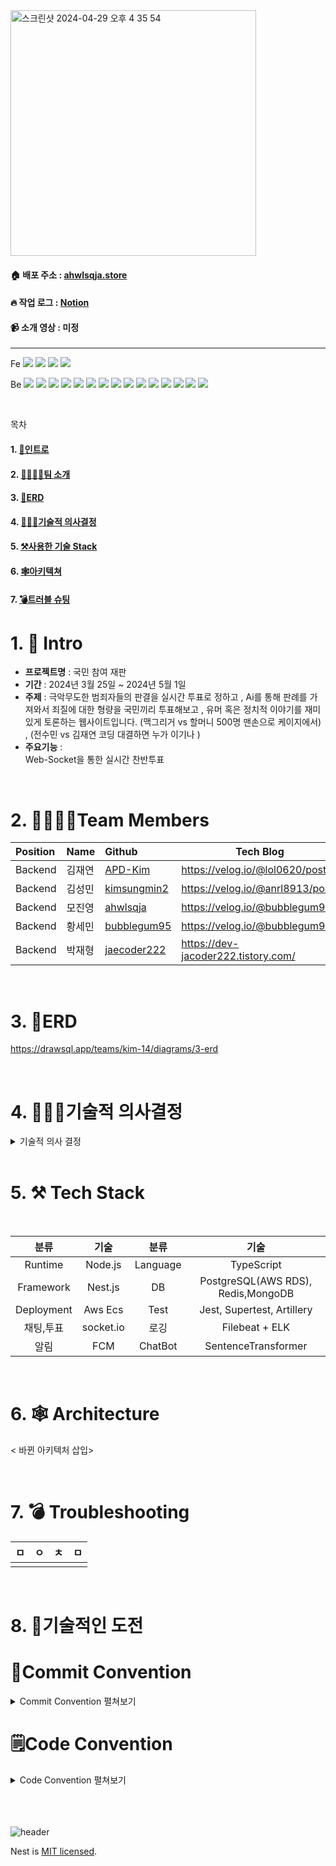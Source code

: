 <img width="393" alt="스크린샷 2024-04-29 오후 4 35 54" src="https://github.com/kimsungmin2/Participatory-Trial/assets/154573616/7d9b2cbd-997a-436a-884b-686eda6b26e1">



<br>

#### 🏠 배포 주소 : [ahwlsqja.store](https://ahwlsqja.store)
#### 🔥 작업 로그 : [Notion](https://teamsparta.notion.site/9c0f63d669cd4eeaabf9c42afeabfdb9)
#### 📹 소개 영상 : 미정

-------------------
Fe
<img src="https://img.shields.io/badge/HTML5-E34F26?style=flat-square&logo=HTML5&logoColor=white">
<img src="https://img.shields.io/badge/CSS3-1572B6?style=flat-square&logo=CSS3&logoColor=white">
<img src="https://img.shields.io/badge/EJS-B4CA65?style=flat-square&logo=EJS&logoColor=white">
<img src="https://img.shields.io/badge/JavaScript-F7DF1E?style=flat-square&logo=JavaScript&logoColor=white">

Be
<img src="https://img.shields.io/badge/TypeScript-3178C6?style=flat-square&logo=TypeScript&logoColor=white">
<img src="https://img.shields.io/badge/NestJS-E0234E?style=flat-square&logo=NestJS&logoColor=white">
<img src="https://img.shields.io/badge/TypeORM-262627?style=flat-square&logo=Typeform&logoColor=white">
<img src="https://img.shields.io/badge/PostgreSQL-4169E1?style=flat-square&logo=PostgreSQL&logoColor=white">
<img src="https://img.shields.io/badge/MongoDB-47A248?style=flat-square&logo=MongoDB&logoColor=white">
<img src="https://img.shields.io/badge/Redis-DC382D?style=flat-square&logo=Redis&logoColor=white">
<img src="https://img.shields.io/badge/Socket.io-010101?style=flat-square&logo=Socket.io&logoColor=white">
<img src="https://img.shields.io/badge/elasticsearch-005571?style=flat-square&logo=elasticsearch&logoColor=white">
<img src="https://img.shields.io/badge/Logstash-005571?style=flat-square&logo=Logstash&logoColor=white">
<img src="https://img.shields.io/badge/kibana-005571?style=flat-square&logo=kibana&logoColor=white">
<img src="https://img.shields.io/badge/Jest-C21325?style=flat-square&logo=Jest&logoColor=white">
<img src="https://img.shields.io/badge/Artillery-010101?style=flat-square&logo=Artillery&logoColor=white">
<img src="https://img.shields.io/badge/Bull-DB0A40?style=flat-square&logo=Red Bull&logoColor=white">
<img src="https://img.shields.io/badge/SentenceTransformer-0066FF?style=flat-square&logo=chatbot&logoColor=white">
<img src="https://img.shields.io/badge/Bull-DB0A40?style=flat-square&logo=Red Bull&logoColor=white">


<br>

목차 
#### 1. [📝인트로](https://github.com/kimsungmin2/Participatory-Trial/edit/dev/README.md#1--intro)
#### 2. [👨‍👩‍👧‍👦팀 소개](https://github.com/kimsungmin2/Participatory-Trial/edit/dev/README.md#1--Team-Members)
#### 3. [📒ERD](https://github.com/kimsungmin2/Participatory-Trial/edit/dev/README.md#1--ERD)
#### 4. [🤷🏻‍♂️기술적 의사결정](https://github.com/kimsungmin2/Participatory-Trial/edit/dev/README.md#1--기술적-의사결정)
#### 5. [⚒사용한 기술 Stack](https://github.com/kimsungmin2/Participatory-Trial/edit/dev/README.md#1--Tech-Stack)
#### 6. [🕸아키텍쳐](https://github.com/kimsungmin2/Participatory-Trial/edit/dev/README.md#1--Architecture)
#### 7. [💣트러블 슈팅](https://github.com/kimsungmin2/Participatory-Trial/edit/dev/README.md#1--Troubleshooting)


# 1. 📝 Intro

* **프로젝트명** : 국민 참여 재판
* **기간** : 2024년 3월 25일 ~ 2024년 5월 1일
* **주제** : 극악무도한 범죄자들의 판결을 실시간 투표로 정하고 , Ai를 통해 판례를 가져와서 죄질에 대한 형량을 국민끼리 투표해보고 , 유머 혹은 정치적 이야기를 재미있게 토론하는 웹사이트입니다. (맥그리거 vs 할머니 500명 맨손으로 케이지에서) , (전수민 vs 김재연 코딩 대결하면 누가 이기나 )
* **주요기능** :<br> 
 Web-Socket을 통한 실시간 찬반투표<br>
<br>

# 2. 👨‍👩‍👧‍👦Team Members

| Position      | Name          |    Github                                         | Tech Blog                               |
|:--------------|:--------------|:--------------------------------------------------|-----------------------------------------|
| Backend       | 김재연        | [APD-Kim](https://github.com/APD-Kim)             |https://velog.io/@lol0620/posts          |
| Backend       | 김성민        | [kimsungmin2](https://github.com/kimsungmin2)     |https://velog.io/@anrl8913/posts         |
| Backend       | 모진영        | [ahwlsqja](https://github.com/ahwlsqja)           |https://velog.io/@bubblegum95           |
| Backend       | 황세민        | [bubblegum95](https://github.com/bubblegum95)     |https://velog.io/@bubblegum95            |
| Backend       | 박재형        | [jaecoder222](https://github.com/jaecoder222)     |https://dev-jacoder222.tistory.com/      |

<br>

# 3. 📒ERD

https://drawsql.app/teams/kim-14/diagrams/3-erd


<br>

# 4.  🤷🏻‍♂️기술적 의사결정

<details>
  <summary>기술적 의사 결정</summary>


| 요구사항      | 고민 기술      |    사용 이유                                         |
|:--------------|:--------------|:--------------------------------------------------|
| **동시성 처리** |**선택한 기술 : <br>Bull Queue** <br> <br> 선택지 : <br> Pessimistic Lock <br> Bull Queue <br> Apache Kafka | Bull Queue 비동기적으로 작업들을 Queue에 추가하여 워커를 통해 동시성을 제어 할 수 있음.<br> 투표 수를 업데이트할 때 비관적 락을 사용하여 동시성을 관리하게 됨, 일관성은 확실하게 보장 <br>되나, 부하가 높은 상태일 경우 Race Condition이나 DeadLock이 쉽게 발생할 수 있기 때문,<br> 비동기적으로 작업을 추가하고 요청을 FIFO로 처리하는 Bull Queue를 선택하게 됨.<br> MSA의 경우 Kafka를 사용하면 좋으나, 현재 프로젝트의 단계에서는 당장 투표 수 관리에 있어,<br> 메시지 브로커가 필요했기 때문에 Bull Queue를 선택
|**성능 테스트**|**선택한 기술:<br> Artillery**<br> <br>선택지 : <br>Artillery <br> Apache JMeter <br> K6 | 스크립트 작성 및 관리를 테스트 스크립트를 yaml 파일을 사용해서 간단하게 작성할 수 있으며, <br> socket.io 엔진 테스트 가능. CICD 자동화 가능.<br> 빠르고 가벼움. (전체적으로 프로젝트가 무거움) <br>cloud를 통해 보고서를 그래프 등 시각적으로 확인 가능.
|**로깅 <br> 모니터링** |**선택한 기술:<br>Filebeat + ELK**<br> <br> 선택지 <b                   r>Filebeat + ELK <br> EFK (Elasticsearch <br>+ Fluentd + Kibana) <br> PLG (Promtail <br>+ Loki + Grafana)|커스터마이징이 자유로운 로깅 라이브러리 winston을 사용하여 저장된 로그를<br> Filebeat가 전담함으로써 logstash의 부하를 최소화하고, 수집된 Log를 시각화함으로써<br> 개발자가 효과적으로 웹사이트를 진단하고 판단하는데 용이함 Kibana의 강력한 로그 분석<br> 기능을 통해 관리자가 쉽게 데이터를 시각화하고 로그를 분석할 수 있게끔 함 비교적 가벼운<br> PLG를 사용할 수 있겠으나, 검색 기능 또한 Elasticsearch의 인덱싱 기능을 사용함으로써<br> 연동하여 사용할 수 있는 ELK를 선택
|**DB**|**선택한 기술:<br>PostgreSQL<br>MongoDB**<br><br>선택지:<br>MySQL<br>PostgreSQL<br>MongoDB|**PostgreSQL** <br>상대적으로 쓰기 작업에서 높은 성능을 보이는 PostgreSQL를 사용함으로써 투표, 조회수, <br> 좋아요 기능의 업데이트를 좀 더 효율적으로 작업하기 용이함 복제에 있어서 속도가 좀 더 <br> 빠른 비동기식 복제를 통하여 고가용성을 높히고 , 게시판이 많은 웹사이트 특성상 관계형 <br>DBMS가 적합하다고 판단 차후 NoSQL과 같은 키-값 형태의 데이터가 필요할 경우 <br> MySQL대신 PostgreSQL을 통한 데이터 저장이 원활히 가능할거라고 판단됨<br>**MongoDB**<br>대표적인 Nosql로써 접근하기가 쉽고 채팅을 저장함에 있어서 Postgresql보다 빠를거라고<br> 판단하고 사용하게 됨 |d|
|**ChatBot**|**선택한 기술:<br>SentenceTransformer**<br><br>선택지:<br>gpt 3.5 api<br>lamma2 ko|GPT 3.5 API와 Google Gemma를 통한 fine-tuning 작업을 진행했음에도 불구하고, 법률<br> 분야의 도메인 지식이 부재한 상태에서 판례 데이터의 중요성을 파악하는 데 어려움을 <br>겪었습니다. 즉, 법률 도메인 특성상 법률 용어가 갖는 법적 해석을 언어 모델이 수행하는 데 <br>한계가 있음을 의미합니다. 또한, 사용자로서 직접 프롬프트를 설정하여 법률 해석을 요구하는 것<br> 역시 효과적이지 않다는 문제점에 직면했습니다. 이러한 상황은 법률 단어와 문구가 갖는 복잡성과<br> 특수성 때문에, 전문적인 법률 지식 없이는 언어 모델을 통한 정확한 법률 해석이나 판례 분석에<br> 한계가 있음을 말합니다.|d|
|**채팅 아키텍쳐**|**선택한 기술: <br>Redis**<br><br>선택지:<br>Apache Kafka<br>Redis|구현의 복잡성이 낮고 이미 다양하게 레디스의 사용을 구상한 상태에서 적용하기 가 좋았고, <br> Pub/Sub을 이용해서 실시간 알림과 메시지에 접근이 좋아서 선택하게 되었습니다.<br><br>**Apache Kafka** <br>고성능, 대용량의 실시간 메시지 처리에 적합합니다 <br>대규모 분산 시스템에서의 메시지 브로커로 활용됩니다.<br>구현 복잡성이 큽니다.<br><br>**Redis**<br>메모리 내 데이터 저장소입니다. <br>빠른 데이터 액세스와 간단한 데이터 구조를 제공합니다. <br>Redis의 퍼블리시/서브스크라이브(pub/sub) 기능을 활용하여 실시간으로 메시지를 교환하고 <br>각 채팅 룸을 채널로 구성하고, 사용자들이 해당 채널을 구독하게 함으로써 알림과 메시지를 <br>실시간으로 받아볼 수 있습니다.|d|
|**채팅**|**선택한 기술:<br>Socket.io**<br><br>선택지:<br>Socket.io<br>WebSocket|여러 곳에서 토론을 할 수 있도록 웹사이트를 계획하였고, 특히 룸(room) 기능을 통한<br> 고도화를 염두에 두었습니다. 고가용성을 함께 고려하면서 Socket.io를 선택하였습니다.<br><br>**Socket.io**<br>웹 소켓 기술을 활용하는 Node.js 라이브러리로 양방향 통신을 지원합니다.<br>연결이 끊길 경우 자동으로 재연결을 시도하기 때문에 고가용성 측면에서 유리합니다.<br>룸 기능의 구현 복잡성이 낮아, 채팅 기능 확장에 있어 유리한 점이 많습니다.<br>모든 웹 브라우저와의 호환성이 좋아, 오래된 브라우저에서도 문제없이 사용할 수 있습니다.<br>이는 HTML5 이전 버전에서도 웹소켓 기능을 제공하기 때문입니다.<br><br>**WebSocket**<br>양방향 통신을 지원해주는 기술 입니다.<br>실시간 네트워킹이 가능하게 해줘서 클라이언트와 서버가 자유롭게 통신 할 수 있게 해줍니다.|d|
|**투표**|**선택한 기술:<br>Socket.io**<br><br>선택지:<br>Socket.io<br>Polling|저희가 구현하고자 하는 투표 시스템은 실시간으로 변화하는 투표 현황을 사용자에게 보여줘야함.<br> 이를 위해 일정 시간마다 서버에 요청을 보내는 Polling 방식은 적합하지 않다고 판단되었습니다.<br> 또한, 여러 곳에서 투표 기능을 사용하게 되면, 많은 Polling 요청이 서버에 과부하를 일으킬 수 있습니다.<br> 이러한 이유로 고성능 실시간 통신을 제공하는 Socket.io를 선택하게 되었습니다.<br><br>**Socket.io**<br>웹 소켓 기술을 활용하는 Node.js 라이브러리로 양방향 통신을 지원합니다.<br>연결이 끊길 경우 자동으로 재연결을 시도하기 때문에 고가용성 측면에서 유리<br>룸 기능의 구현 복잡성이 낮아, 채팅 기능 확장에 있어 유리한 점이 많습니다.<br>모든 웹 브라우저와의 호환성이 좋아, 오래된 브라우저에서도 문제없이 사용할 수 있습니다.<br> 이는 HTML5 이전 버전에서도 웹소켓 기능을 제공하기 때문입니다.**Polling**<br>가장 기본적인 데이터 통신 방식으로, 클라이언트가 정해진 주기마다 서버에 HTTP 요청을 보내는 방식.<br>주기적인 요청은 실시간 반응이 요구되는 애플리케이션에서는 지연이 발생할 수 있으며,<br> 서버에 불필요한 부하를 줄 수 있습니다.|d|
|**알림**|**선택한 기술 :<br>FCM**<br><br>선택한 이유:<br>Socket.io+Redis<br>FCM<br>WebPush|실시간으로 핫한 투표를 알려줘야 하기에 실시간 투표에 적합한 기술들을 찾아보았고 그 중 최적화가<br> 제일 잘 되고 , 실시간과 근접한 FCM을 선택함|d|
</details>

<br>

# 5. ⚒ Tech Stack

<br>

|분류|기술|분류|기술|
| :-: | :-: | :-: | :-: |
|Runtime|Node.js|Language|TypeScript|
|Framework|Nest.js|DB|PostgreSQL(AWS RDS), Redis,MongoDB|
|Deployment|Aws Ecs|Test | Jest, Supertest, Artillery|
|채팅,투표|socket.io|로깅|Filebeat + ELK|
|알림|FCM|ChatBot|SentenceTransformer|


 
<br>

# 6. 🕸 Architecture

< 바뀐 아키텍처 삽입>

<br>


# 7. 💣 Troubleshooting


| ㅁ       | ㅇ      |    ㅊ                                         | ㅁ                              |
|:--------------|:--------------|:--------------------------------------------------|-----------------------------------------|
|     |


<br>

# 8. 💾기술적인 도전

# 📝Commit Convention

<details>
<summary> Commit Convention 펼쳐보기 </summary>
<div markdown="1">  
  <br>
● 제목은 최대 30글자이하로 작성: ex) feat: Add Key mapping
  <br>
● 본문은 아래에 작성  
<br><br>

--- <타입> 리스트 --- 
```
feat        : 기능 (새로운 기능)  
fix         : 버그 (버그 수정)  
refactor    : 리팩토링  
design      : CSS 등 사용자 UI 디자인 변경  
comment     : 필요한 주석 추가 및 변경  
style       : 스타일 (코드 형식, 세미콜론 추가: 비즈니스 로직에 변경 없음)  
docs        : 문서 수정 (문서 추가, 수정, 삭제, README)  
test        : 테스트 (테스트 코드 추가, 수정, 삭제: 비즈니스 로직에 변경 없음)  
chore       : 기타 변경사항 (빌드 스크립트 수정, assets, 패키지 매니저 등)  
init        : 초기 생성  
rename      : 파일 혹은 폴더명을 수정하거나 옮기는 작업만 한 경우  
remove      : 파일을 삭제하는 작업만 수행한 경우 
```
--- <꼬리말> 필수아닌 옵션 ---   
```
Fixes        : 이슈 수정중 (아직 해결되지 않은 경우)  
Resolves     : 이슈 해결했을 때 사용  
Ref          : 참고할 이슈가 있을 때 사용  
Related to   : 해당 커밋에 관련된 이슈번호 (아직 해결되지 않은 경우)  
ex) Fixes: #47 Related to: #32, #21
```

</div>
</details>

# 🗒️Code Convention

<details>
<summary> Code Convention 펼쳐보기 </summary>
<div markdown="1">  
  <br>

--- Prettier & Eslint 자동 적용 ---   
```
singleQuote: true → 작은 따옴표(') 사용
trailingComma: "all" → 객체 또는 배열의 마지막 요소 뒤에 항상 쉼표(,) 추가
tabWidth: 2 → 들여쓰기 탭의 너비 2
semi: true → 문장의 끝에 항상 세미콜론(;) 추가
arrowParens: "always" → 화살표 함수 매개변수에 항상 괄호(ex, (param)=>expression) 추가 
endOfLine: "auto" → 자동으로 행 종결 문자를 선택하도록 설정(줄 바꿈 문자(\n)→줄 바꿈 문자(\r\n))
```


 
</div>
</details>
<br><br><br>

![header](https://capsule-render.vercel.app/api?type=waving&color=auto&height=200&section=header&text=Thank%20you%20for%20watching&fontSize=50)

Nest is [MIT licensed](LICENSE).
